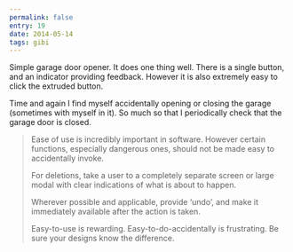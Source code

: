 ```yaml
---
permalink: false
entry: 19
date: 2014-05-14
tags: gibi
---
```


Simple garage door opener. It does one thing well. There is a single button, and an indicator providing feedback. However it is also extremely easy to click the extruded button.

Time and again I find myself accidentally opening or closing the garage (sometimes with myself in it). So much so that I periodically check that the garage door is closed.

>Ease of use is incredibly important in software. However certain functions, especially dangerous ones, should not be made easy to accidentally invoke.
>
>For deletions, take a user to a completely separate screen or large modal with clear indications of what is about to happen.
>
>Wherever possible and applicable, provide ‘undo’, and make it immediately available after the action is taken.
>
>Easy-to-use is rewarding. Easy-to-do-accidentally is frustrating. Be sure your designs know the difference.